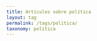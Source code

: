 ```yaml
---
title: Artículos sobre política
layout: tag
permalink: /tags/política/
taxonomy: política
---
```


<!--stackedit_data:
eyJoaXN0b3J5IjpbNzczNzg3MjA0XX0=
-->
